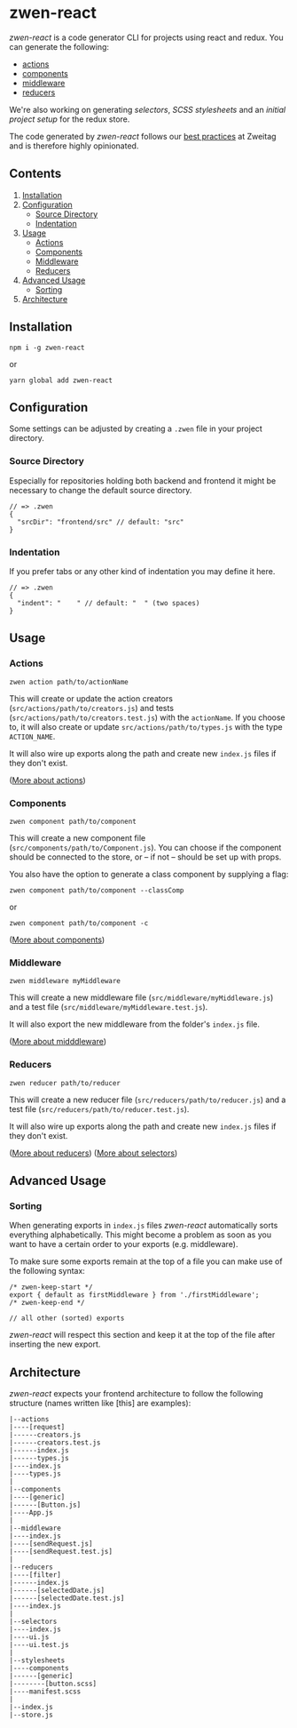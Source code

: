 # zwen-react

*zwen-react* is a code generator CLI for projects using react and redux. You can generate the following:

* [actions](docs/action.md)
* [components](docs/component.md)
* [middleware](docs/middleware.md)
* [reducers](docs/reducer.md)

We're also working on generating _selectors_, _SCSS stylesheets_ and an _initial project setup_ for the redux store.

The code generated by *zwen-react* follows our [best practices](docs/introduction.md) at Zweitag and is therefore highly opinionated.

## Contents
1. [Installation](#installation)
1. [Configuration](#options)
    - [Source Directory](#source-directory)
    - [Indentation](#indentation)
1. [Usage](#usage)
    - [Actions](#actions)
    - [Components](#components)
    - [Middleware](#middleware)
    - [Reducers](#reducers)
1. [Advanced Usage](#advanced-usage)
    - [Sorting](#sorting)
1. [Architecture](#architecture)

## Installation
```
npm i -g zwen-react
```
or
```
yarn global add zwen-react
```

## Configuration
Some settings can be adjusted by creating a `.zwen` file in your project directory.

### Source Directory
Especially for repositories holding both backend and frontend it might be necessary to change the default source directory.
```
// => .zwen
{
  "srcDir": "frontend/src" // default: "src"
}
```

### Indentation
If you prefer tabs or any other kind of indentation you may define it here.
```
// => .zwen
{
  "indent": "    " // default: "  " (two spaces)
}
```

## Usage
### Actions
```
zwen action path/to/actionName
```
This will create or update the action creators (`src/actions/path/to/creators.js`) and tests (`src/actions/path/to/creators.test.js`) with the `actionName`. If you choose to, it will also create or update `src/actions/path/to/types.js` with the type `ACTION_NAME`.

It will also wire up exports along the path and create new `index.js` files if they don't exist.

([More about actions](docs/action.md))

### Components
```
zwen component path/to/component
```
This will create a new component file (`src/components/path/to/Component.js`). You can choose if the component should be connected to the store, or – if not – should be set up with props.

You also have the option to generate a class component by supplying a flag:
```
zwen component path/to/component --classComp
```
or
```
zwen component path/to/component -c
```

([More about components](docs/component.md))

### Middleware
```
zwen middleware myMiddleware
```
This will create a new middleware file (`src/middleware/myMiddleware.js`) and a test file (`src/middleware/myMiddleware.test.js`).

It will also export the new middleware from the folder's `index.js` file.

([More about midddleware](docs/middleware.md))

### Reducers
```
zwen reducer path/to/reducer
```
This will create a new reducer file (`src/reducers/path/to/reducer.js`) and a test file (`src/reducers/path/to/reducer.test.js`).

It will also wire up exports along the path and create new `index.js` files if they don't exist.

([More about reducers](docs/reducer.md))
([More about selectors](docs/selector.md))

## Advanced Usage
### Sorting
When generating exports in `index.js` files *zwen-react* automatically sorts everything alphabetically. This might become a problem as soon as you want to have a certain order to your exports (e.g. middleware).

To make sure some exports remain at the top of a file you can make use of the following syntax:

```
/* zwen-keep-start */
export { default as firstMiddleware } from './firstMiddleware';
/* zwen-keep-end */

// all other (sorted) exports
```

*zwen-react* will respect this section and keep it at the top of the file after inserting the new export.

## Architecture

*zwen-react* expects your frontend architecture to follow the following structure (names written like [this] are examples):
```
|--actions
|----[request]
|------creators.js
|------creators.test.js
|------index.js
|------types.js
|----index.js
|----types.js
|
|--components
|----[generic]
|------[Button.js]
|----App.js
|
|--middleware
|----index.js
|----[sendRequest.js]
|----[sendRequest.test.js]
|
|--reducers
|----[filter]
|------index.js
|------[selectedDate.js]
|------[selectedDate.test.js]
|----index.js
|
|--selectors
|----index.js
|----ui.js
|----ui.test.js
|
|--stylesheets
|----components
|------[generic]
|--------[button.scss]
|----manifest.scss
|
|--index.js
|--store.js
```
